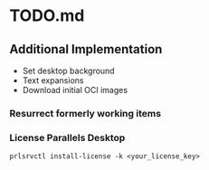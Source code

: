 # TODO.md

## Additional Implementation

- Set desktop background
- Text expansions
- Download initial OCI images

### Resurrect formerly working items


### License Parallels Desktop

    prlsrvctl install-license -k <your_license_key> 
